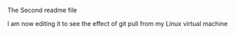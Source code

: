 The Second readme file

I am now editing it to see the effect of git pull from my Linux virtual machine
